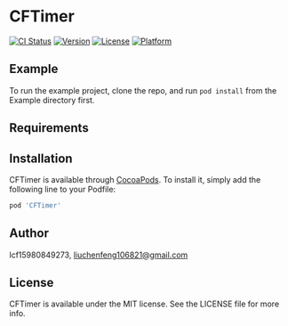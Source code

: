 # CFTimer

[![CI Status](https://img.shields.io/travis/lcf15980849273/CFTimer.svg?style=flat)](https://travis-ci.org/lcf15980849273/CFTimer)
[![Version](https://img.shields.io/cocoapods/v/CFTimer.svg?style=flat)](https://cocoapods.org/pods/CFTimer)
[![License](https://img.shields.io/cocoapods/l/CFTimer.svg?style=flat)](https://cocoapods.org/pods/CFTimer)
[![Platform](https://img.shields.io/cocoapods/p/CFTimer.svg?style=flat)](https://cocoapods.org/pods/CFTimer)

## Example

To run the example project, clone the repo, and run `pod install` from the Example directory first.

## Requirements

## Installation

CFTimer is available through [CocoaPods](https://cocoapods.org). To install
it, simply add the following line to your Podfile:

```ruby
pod 'CFTimer'
```

## Author

lcf15980849273, liuchenfeng106821@gmail.com

## License

CFTimer is available under the MIT license. See the LICENSE file for more info.
